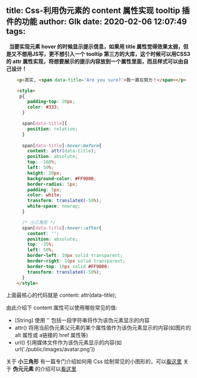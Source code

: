 title: Css-利用伪元素的 content 属性实现 tooltip 插件的功能
author: Glk
date: 2020-02-06 12:07:49
tags:
---
&nbsp;&nbsp;__当要实现元素 hover 的时候显示提示信息，如果用 title 属性觉得效果太弱，但
是又不想用JS写，更不想引入一个 tooltip 第三方的大库，这个时候可以用CSS3的
attr 属性实现，将想要展示的提示内容放到一个属性里面，而且样式可以由自己设计！__

```html
	<p>其实, <span data-title='Are you sure?'>我一直在努力！</span></p>

	<style>
     p{
        padding-top: 20px;
        color: #333;
      }

      span[data-title]{
      	position: relative;
      }
      
      span[data-title]:hover:before{
        content: attr(data-title);
        position: absolute;
        top: -160%;
        left: 50%;
        height: 20px;
        background-color: #FF9800;
        border-radius: 5px;
        padding: 5px;
        color: white;
        transform: translateX(-50%);
        white-space: nowrap;
      }

      /* 小三角形 */
      span[data-title]:hover::after{
        content: '';
        position: absolute;
        top: -35%;
        left: 50%;
        border-left: 10px solid transparent;
        border-right: 10px solid transparent;
        border-top: 10px solid #FF9800;
        transform: translateX(-50%);
      }
	</style>
```
上面最核心的代码就是 content: attr(data-title); 

由此介绍下 content 属性可以使用哪些常见的值:

- [String] 使用 '' 包括一段字符串将作为该伪元素显示的内容
- attr() 将用当前伪元素父元素的某个属性值作为该伪元素显示的内容(如图片的 alt 属性或 a链接的 href 属性等)
- url() 引用媒体文件作为该伪元素显示的内容(如 url('./public/images/avatar.png'))


关于 **小三角形** 有一篇专门介绍如何用 Css 绘制常见的小图形的，可以[看这里]()
关于 **伪元元素** 的介绍可以[看这里]()